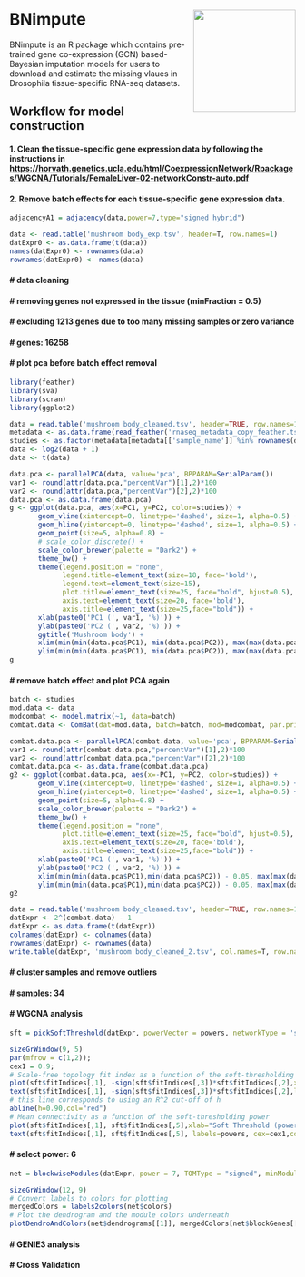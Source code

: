 BNimpute
<img src="../assets/logo_2.png" height="180" align="right" />
=============
BNimpute is an R package which contains pre-trained gene co-expression (GCN) based-Bayesian imputation models for users to download and estimate the missing vlaues in Drosophila tissue-specific RNA-seq datasets. 


## Workflow for model construction

#### 1. Clean the tissue-specific gene expression data by following the instructions in https://horvath.genetics.ucla.edu/html/CoexpressionNetwork/Rpackages/WGCNA/Tutorials/FemaleLiver-02-networkConstr-auto.pdf

#### 2. Remove batch effects for each tissue-specific gene expression data. 



```r
adjacencyA1 = adjacency(data,power=7,type="signed hybrid")
```

``` r
data <- read.table('mushroom body_exp.tsv', header=T, row.names=1) 
datExpr0 <- as.data.frame(t(data)) 
names(datExpr0) <- rownames(data) 
rownames(datExpr0) <- names(data) 
```
#### # data cleaning
#### # removing genes not expressed in the tissue (minFraction = 0.5)
#### # excluding 1213 genes due to too many missing samples or zero variance
#### # genes: 16258
#### # plot pca before batch effect removal
``` r
library(feather)
library(sva)
library(scran)
library(ggplot2)

data = read.table('mushroom body_cleaned.tsv', header=TRUE, row.names=1)
metadata <- as.data.frame(read_feather('rnaseq_metadata_copy_feather.tsv'))
studies <- as.factor(metadata[metadata[['sample_name']] %in% rownames(data), 'study'])
data <- log2(data + 1)
data <- t(data)

data.pca <- parallelPCA(data, value='pca', BPPARAM=SerialParam())
var1 <- round(attr(data.pca,"percentVar")[1],2)*100
var2 <- round(attr(data.pca,"percentVar")[2],2)*100
data.pca <- as.data.frame(data.pca)
g <- ggplot(data.pca, aes(x=PC1, y=PC2, color=studies)) +
       geom_vline(xintercept=0, linetype='dashed', size=1, alpha=0.5) +
       geom_hline(yintercept=0, linetype='dashed', size=1, alpha=0.5) +
       geom_point(size=5, alpha=0.8) +
       # scale_color_discrete() +
       scale_color_brewer(palette = "Dark2") +
       theme_bw() +
       theme(legend.position = "none",
             legend.title=element_text(size=18, face='bold'),
             legend.text=element_text(size=15),
             plot.title=element_text(size=25, face="bold", hjust=0.5),
             axis.text=element_text(size=20, face='bold'),
             axis.title=element_text(size=25,face="bold")) +
       xlab(paste0('PC1 (', var1, '%)')) +
       ylab(paste0('PC2 (', var2, '%)')) +
       ggtitle('Mushroom body') +
       xlim(min(min(data.pca$PC1), min(data.pca$PC2)), max(max(data.pca$PC1), max(data.pca$PC2))) +
       ylim(min(min(data.pca$PC1), min(data.pca$PC2)), max(max(data.pca$PC1), max(data.pca$PC2)))
g
```
#### # remove batch effect and plot PCA again
``` r
batch <- studies
mod.data <- data
modcombat <- model.matrix(~1, data=batch)
combat.data <- ComBat(dat=mod.data, batch=batch, mod=modcombat, par.prior=TRUE, BPPARAM=SerialParam())

combat.data.pca <- parallelPCA(combat.data, value='pca', BPPARAM=SerialParam())
var1 <- round(attr(combat.data.pca,"percentVar")[1],2)*100
var2 <- round(attr(combat.data.pca,"percentVar")[2],2)*100
combat.data.pca <- as.data.frame(combat.data.pca)
g2 <- ggplot(combat.data.pca, aes(x=-PC1, y=PC2, color=studies)) +
       geom_vline(xintercept=0, linetype='dashed', size=1, alpha=0.5) +
       geom_hline(yintercept=0, linetype='dashed', size=1, alpha=0.5) +
       geom_point(size=5, alpha=0.8) +
       scale_color_brewer(palette = "Dark2") +
       theme_bw() +
       theme(legend.position = "none",
             plot.title=element_text(size=25, face="bold", hjust=0.5),
             axis.text=element_text(size=20, face='bold'),
             axis.title=element_text(size=25,face="bold")) +
       xlab(paste0('PC1 (', var1, '%)')) +
       ylab(paste0('PC2 (', var2, '%)')) +
       xlim(min(min(data.pca$PC1),min(data.pca$PC2)) - 0.05, max(max(data.pca$PC1),max(data.pca$PC2)) + 0.05) +
       ylim(min(min(data.pca$PC1),min(data.pca$PC2)) - 0.05, max(max(data.pca$PC1),max(data.pca$PC2)) + 0.05)  
g2

data = read.table('mushroom body_cleaned.tsv', header=TRUE, row.names=1)
datExpr <- 2^(combat.data) - 1
datExpr <- as.data.frame(t(datExpr))
colnames(datExpr) <- colnames(data)
rownames(datExpr) <- rownames(data)
write.table(datExpr, 'mushroom body_cleaned_2.tsv', col.names=T, row.names=T)
```



#### # cluster samples and remove outliers
#### # samples: 34
#### # WGCNA analysis
``` r
sft = pickSoftThreshold(datExpr, powerVector = powers, networkType = 'signed hybrid', verbose = 5)
```
``` r
sizeGrWindow(9, 5)
par(mfrow = c(1,2));
cex1 = 0.9;
# Scale-free topology fit index as a function of the soft-thresholding power
plot(sft$fitIndices[,1], -sign(sft$fitIndices[,3])*sft$fitIndices[,2],xlab="Soft Threshold (power)",ylab="Scale Free Topology Model Fit,signed R^2",type="n",main = paste("Scale independence"));
text(sft$fitIndices[,1], -sign(sft$fitIndices[,3])*sft$fitIndices[,2],labels=powers,cex=cex1,col="red");
# this line corresponds to using an R^2 cut-off of h
abline(h=0.90,col="red")
# Mean connectivity as a function of the soft-thresholding power
plot(sft$fitIndices[,1], sft$fitIndices[,5],xlab="Soft Threshold (power)",ylab="Mean Connectivity", type="n",main = paste("Mean connectivity"))
text(sft$fitIndices[,1], sft$fitIndices[,5], labels=powers, cex=cex1,col="red")
```
#### # select power: 6
``` r
net = blockwiseModules(datExpr, power = 7, TOMType = "signed", minModuleSize = 30, reassignThreshold = 0, mergeCutHeight = 0.25, numericLabels = TRUE, pamRespectsDendro = FALSE, saveTOMs = TRUE, saveTOMFileBase = "mushboombodyTOM", networkType = 'signed hybrid', verbose = 3)
```
``` r
sizeGrWindow(12, 9)
# Convert labels to colors for plotting
mergedColors = labels2colors(net$colors)
# Plot the dendrogram and the module colors underneath
plotDendroAndColors(net$dendrograms[[1]], mergedColors[net$blockGenes[[1]]],"Module colors",dendroLabels = FALSE, hang = 0.03,addGuide = TRUE, guideHang = 0.05)
```
#### # GENIE3 analysis

#### # Cross Validation









